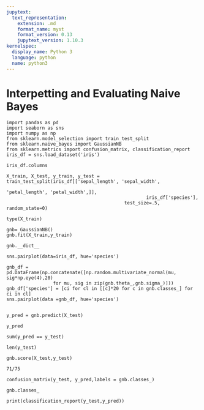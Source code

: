 ```yaml
---
jupytext:
  text_representation:
    extension: .md
    format_name: myst
    format_version: 0.13
    jupytext_version: 1.10.3
kernelspec:
  display_name: Python 3
  language: python
  name: python3
---
```


# Interpetting and Evaluating Naive Bayes

```{code-cell} ipython3
import pandas as pd
import seaborn as sns
import numpy as np
from sklearn.model_selection import train_test_split
from sklearn.naive_bayes import GaussianNB
from sklearn.metrics import confusion_matrix, classification_report
iris_df = sns.load_dataset('iris')
```

```{code-cell} ipython3
iris_df.columns
```

```{code-cell} ipython3
X_train, X_test, y_train, y_test = train_test_split(iris_df[['sepal_length', 'sepal_width',
                                                            'petal_length', 'petal_width',]],
                                                   iris_df['species'],
                                           test_size=.5, random_state=0)
```

```{code-cell} ipython3
type(X_train)
```

```{code-cell} ipython3
gnb= GaussianNB()
gnb.fit(X_train,y_train)
```

```{code-cell} ipython3
gnb.__dict__
```

```{code-cell} ipython3
sns.pairplot(data=iris_df, hue='species')
```

```{code-cell} ipython3
gnb_df = pd.DataFrame(np.concatenate([np.random.multivariate_normal(mu, sig*np.eye(4),20)
                 for mu, sig in zip(gnb.theta_,gnb.sigma_)]))
gnb_df['species'] = [ci for cl in [[c]*20 for c in gnb.classes_] for ci in cl]
sns.pairplot(data =gnb_df, hue='species')
```

```{code-cell} ipython3

y_pred = gnb.predict(X_test)
```

```{code-cell} ipython3
y_pred
```

```{code-cell} ipython3
sum(y_pred == y_test)
```

```{code-cell} ipython3
len(y_test)
```

```{code-cell} ipython3
gnb.score(X_test,y_test)
```

```{code-cell} ipython3
71/75
```

```{code-cell} ipython3
confusion_matrix(y_test, y_pred,labels = gnb.classes_)
```

```{code-cell} ipython3
gnb.classes_
```

```{code-cell} ipython3
print(classification_report(y_test,y_pred))
```

```{code-cell} ipython3

```
